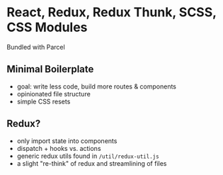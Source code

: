 # React, Redux, Redux Thunk, SCSS, CSS Modules
Bundled with Parcel

## Minimal Boilerplate
* goal: write less code, build more routes & components
* opinionated file structure
* simple CSS resets

## Redux?
* only import state into components
* dispatch + hooks vs. actions
* generic redux utils found in `/util/redux-util.js`
* a slight "re-think" of redux and streamlining of files


